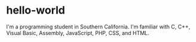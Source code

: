 # hello-world
I'm a programming student in Southern California. I'm familiar with C, C++, Visual Basic, Assembly, JavaScript, PHP, CSS, and HTML.
